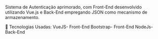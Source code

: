 Sistema de Autenticação aprimorado, com Front-End desenvolvido utilizando Vue.js e Back-End empregando JSON como mecanismo de armazenamento.

📌 Tecnologias Usadas:
 VueJS- Front-End
 Bootstrap- Front-End
 NodeJs- Back-End
